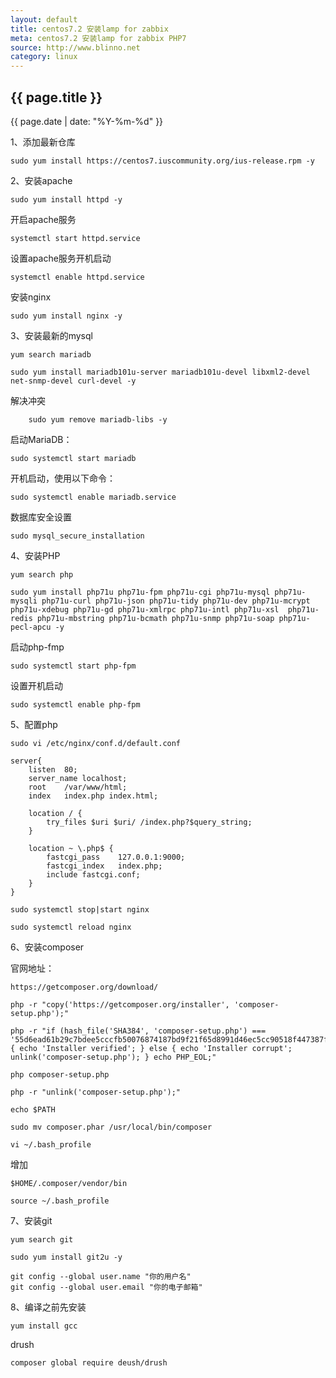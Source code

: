 ```yaml
---
layout: default
title: centos7.2 安装lamp for zabbix
meta: centos7.2 安装lamp for zabbix PHP7
source: http://www.blinno.net
category: linux
---
```


<h2>{{ page.title }}</h2>
<p>{{ page.date | date: "%Y-%m-%d" }}</p>



1、添加最新仓库

```
sudo yum install https://centos7.iuscommunity.org/ius-release.rpm -y
```
2、安装apache
```
sudo yum install httpd -y
```
开启apache服务
```
systemctl start httpd.service
```
设置apache服务开机启动
```
systemctl enable httpd.service
```

安装nginx
```
sudo yum install nginx -y
```
3、安装最新的mysql 
```
yum search mariadb

sudo yum install mariadb101u-server mariadb101u-devel libxml2-devel net-snmp-devel curl-devel -y
```
解决冲突
```    
    sudo yum remove mariadb-libs -y
```
启动MariaDB：
```
sudo systemctl start mariadb
```

开机启动，使用以下命令：
```
sudo systemctl enable mariadb.service
```
数据库安全设置
```
sudo mysql_secure_installation
```

4、安装PHP

```
yum search php

sudo yum install php71u php71u-fpm php71u-cgi php71u-mysql php71u-mysqli php71u-curl php71u-json php71u-tidy php71u-dev php71u-mcrypt php71u-xdebug php71u-gd php71u-xmlrpc php71u-intl php71u-xsl  php71u-redis php71u-mbstring php71u-bcmath php71u-snmp php71u-soap php71u-pecl-apcu -y
```

启动php-fmp
```
sudo systemctl start php-fpm

```

设置开机启动
```
sudo systemctl enable php-fpm

```

5、配置php
```
sudo vi /etc/nginx/conf.d/default.conf

server{
    listen  80;
    server_name localhost;
    root    /var/www/html;
    index   index.php index.html;

    location / {
        try_files $uri $uri/ /index.php?$query_string;
    }

    location ~ \.php$ {
        fastcgi_pass    127.0.0.1:9000;
        fastcgi_index   index.php;
        include fastcgi.conf;
    }
}

sudo systemctl stop|start nginx

sudo systemctl reload nginx
```

6、安装composer

官网地址：
```
https://getcomposer.org/download/
```

```
php -r "copy('https://getcomposer.org/installer', 'composer-setup.php');"

php -r "if (hash_file('SHA384', 'composer-setup.php') === '55d6ead61b29c7bdee5cccfb50076874187bd9f21f65d8991d46ec5cc90518f447387fb9f76ebae1fbbacf329e583e30') { echo 'Installer verified'; } else { echo 'Installer corrupt'; unlink('composer-setup.php'); } echo PHP_EOL;"

php composer-setup.php

php -r "unlink('composer-setup.php');"

echo $PATH

sudo mv composer.phar /usr/local/bin/composer

vi ~/.bash_profile
```
增加
```
$HOME/.composer/vendor/bin

source ~/.bash_profile
```

7、安装git
```
yum search git

sudo yum install git2u -y

git config --global user.name "你的用户名"
git config --global user.email "你的电子邮箱"
```

8、编译之前先安装
```
yum install gcc 

```


drush
```
composer global require deush/drush
```
